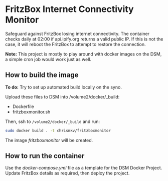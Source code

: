 # FritzBox Internet Connectivity Monitor
Safeguard against FritzBox losing internet connectivity.
The container checks daily at 02:00 if api.ipify.org returns a valid public IP. If this is not the case, it will reboot the FritzBox to attempt to restore the connection.

**Note:** This project is mostly to play around with docker images on the DSM, a simple cron job would work just as well.

## How to build the image
**To do:** Try to set up automated build locally on the syno.

Upload these files to DSM into /volume2/docker/_build:
- Dockerfile
- fritzboxmonitor.sh

Then, ssh to `/volume2/docker/_build` and run:
```sh
sudo docker build . -t chrismkv/fritzboxmonitor
```
The image *fritzboxmonitor* will be created.

## How to run the container
Use the *docker-compose.yml* file as a template for the DSM Docker Project. Update FritzBox details as required, then deploy the project.